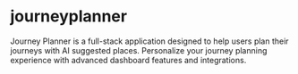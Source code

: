 # journeyplanner
Journey Planner is a full-stack application designed to help users plan their journeys with AI suggested places. Personalize your journey planning experience with advanced dashboard features and integrations.
